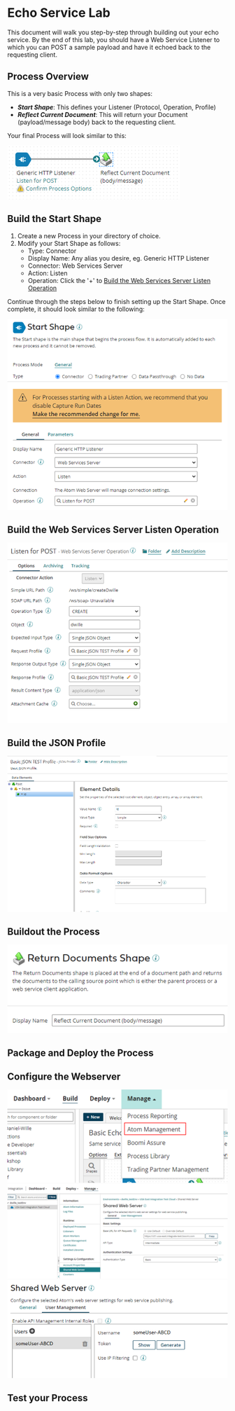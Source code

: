 # Echo Service Lab

This document will walk you step-by-step through building out your echo service. By the end of this lab, you should have a Web Service Listener to which you can POST a sample payload and have it echoed back to the requesting client.

## Process Overview

This is a very basic Process with only two shapes:

- ***Start Shape***: This defines your Listener (Protocol, Operation, Profile)
- ***Reflect Current Document***: This will return your Document (payload/message body) back to the requesting client.

Your final Process will look similar to this:

![Process Overview](../res/processOverview.png "Process Overview")

## Build the Start Shape

1. Create a new Process in your directory of choice.
2. Modify your Start Shape as follows:
	* Type: Connector
	* Display Name: Any alias you desire, eg. Generic HTTP Listener
	* Connector: Web Services Server
	* Action: Listen
	* Operation: Click the '+' to [Build the Web Services Server Listen Operation](#build-the-web-services-server-listen-operation)

Continue through the steps below to finish setting up the Start Shape. Once complete, it should look similar to the following:

![Start Shape](../res/startShape.png "Start Shape")

## Build the Web Services Server Listen Operation

![Connector Operation](../res/connectorOperation.png "Connector Operation")

## Build the JSON Profile

![JSON Profile](../res/jsonProfile.png "JSON Profile")

## Buildout the Process

![End Shape](../res/endShape.png "End Shape")

## Package and Deploy the Process

## Configure the Webserver

![Atom Management](../res/atomManagement.png "Atom Management")
![Web Server Setup](../res/webServerSetup.png "Web Server Setup")
![Web Server Auth](../res/webServerAuth.png "Web Server Auth")

## Test your Process




